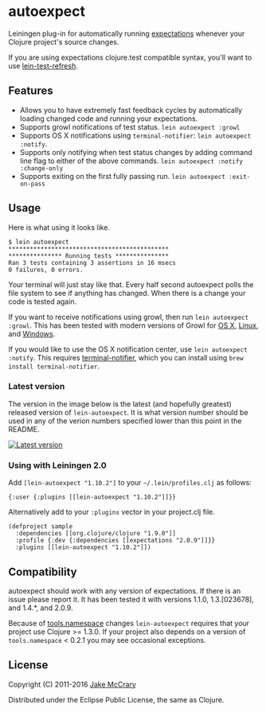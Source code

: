 # autoexpect

Leiningen plug-in for automatically running [expectations](https://github.com/jaycfields/expectations) whenever your Clojure project's source changes.

If you are using expectations clojure.test compatible syntax, you'll want to use [lein-test-refresh](https://github.com/jakemcc/lein-test-refresh).

## Features

- Allows you to have extremely fast feedback cycles by automatically
  loading changed code and running your expectations.
- Supports growl notifications of test status. `lein autoexpect :growl`
- Supports OS X notifications using `terminal-notifier`: `lein autoexpect :notify`.
- Supports only notifying when test status changes by adding command
  line flag to either of the above commands. `lein autoexpect :notify :change-only`
- Supports exiting on the first fully passing run. `lein autoexpect :exit-on-pass`

## Usage

Here is what using it looks like. 

    $ lein autoexpect
    *********************************************
    *************** Running tests ***************
    Ran 3 tests containing 3 assertions in 16 msecs
    0 failures, 0 errors.

Your terminal will just stay like that. Every half second autoexpect
polls the file system to see if anything has changed. When there is a
change your code is tested again.

If you want to receive notifications using growl, then run `lein
autoexpect :growl`. This has been tested with modern versions of Growl
for [OS X](http://growl.info/),
[Linux](http://mattn.github.com/growl-for-linux/), and
[Windows](http://growlforwindows.com/).

If you would like to use the OS X notification center, use `lein autoexpect :notify`.
This requires [terminal-notifier](https://github.com/alloy/terminal-notifier), which you can install using `brew install terminal-notifier`.


### Latest version

The version in the image below is the latest (and hopefully greatest) released version of `lein-autoexpect`. It is what version number should be used in any of the verion numbers specified lower than this point in the README.

[![Latest version](https://clojars.org/lein-autoexpect/latest-version.svg)](https://clojars.org/lein-autoexpect)

### Using with Leiningen 2.0

Add `[lein-autoexpect "1.10.2"]` to your `~/.lein/profiles.clj` as
follows:

    {:user {:plugins [[lein-autoexpect "1.10.2"]]}}
    
Alternatively add to your `:plugins` vector in your project.clj file.
   
    (defproject sample
      :dependencies [[org.clojure/clojure "1.9.0"]]
      :profile {:dev {:dependencies [[expectations "2.0.9"]]}}
      :plugins [[lein-autoexpect "1.10.2"]])

## Compatibility

autoexpect should work with any version of expectations. If there is
an issue please report it. It has been tested it with versions 1.1.0,
1.3.[023678], and 1.4.*, and 2.0.9.

Because of
[tools.namespace](https://github.com/clojure/tools.namespace) changes
`lein-autoexpect` requires that your project use Clojure >= 1.3.0. If
your project also depends on a version of `tools.namespace` < 0.2.1
you may see occasional exceptions.

## License

Copyright (C) 2011-2016 [Jake McCrary](http://jakemccrary.com)

Distributed under the Eclipse Public License, the same as Clojure.


